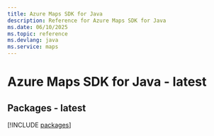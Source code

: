 ```yaml
---
title: Azure Maps SDK for Java
description: Reference for Azure Maps SDK for Java
ms.date: 06/10/2025
ms.topic: reference
ms.devlang: java
ms.service: maps
---
```

# Azure Maps SDK for Java - latest
## Packages - latest
[!INCLUDE [packages](maps-index.md)]